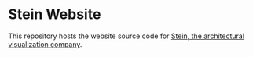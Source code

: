 # Stein Website

This repository hosts the website source code for [Stein, the architectural visualization company](https://steinvisual.com).
